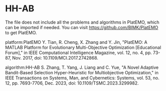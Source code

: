 # HH-AB
The file does not include all the problems and algorithms in PlatEMO, which can be imported if needed. You can visit https://github.com/BIMK/PlatEMO to get PlatEMO.

platform:PlatEMO 
    Y. Tian, R. Cheng, X. Zhang and Y. Jin, "PlatEMO: A MATLAB Platform for Evolutionary Multi-Objective Optimization [Educational Forum]," in IEEE Computational Intelligence Magazine, vol. 12, no. 4, pp. 73-87, Nov. 2017, doi: 10.1109/MCI.2017.2742868.

algorithm:HH-AB 
    S. Zhang, T. Yang, J. Liang and C. Yue, "A Novel Adaptive Bandit-Based Selection Hyper-Heuristic for Multiobjective Optimization," in IEEE Transactions on Systems, Man, and Cybernetics: Systems, vol. 53, no. 12, pp. 7693-7706, Dec. 2023, doi: 10.1109/TSMC.2023.3299982.
